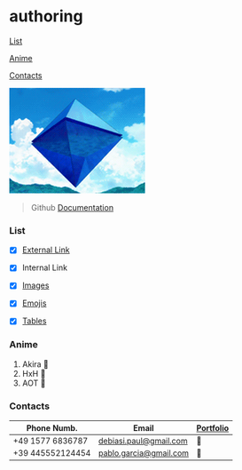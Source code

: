 # authoring

[List](#List)

[Anime](#Anime)

[Contacts](#Contacts)

![Image](./Gif/gif-project.gif) 

> Github [Documentation][doc]

### List

- [x] [External Link](#Github)

- [x] Internal Link

- [x] [Images](./Gif/gif-project.gif)

- [x] [Emojis](#stop_sign)

- [x] [Tables](#Phone)

### Anime

1. Akira 🥇
2. HxH 🥈
3. AOT 🥉


### Contacts

| Phone Numb.      | Email                  | [Portfolio][port] |
| ---------------- | ---------------------- | ----------------- |
| +49 1577 6836787 | debiasi.paul@gmail.com |  🛑                |
| +39 445552124454 | pablo.garcia@gmail.com |  🛑                |

[port]: https://paul-debiasi.herokuapp.com/ "Porfolio"
[doc]: https://help.github.com/en
